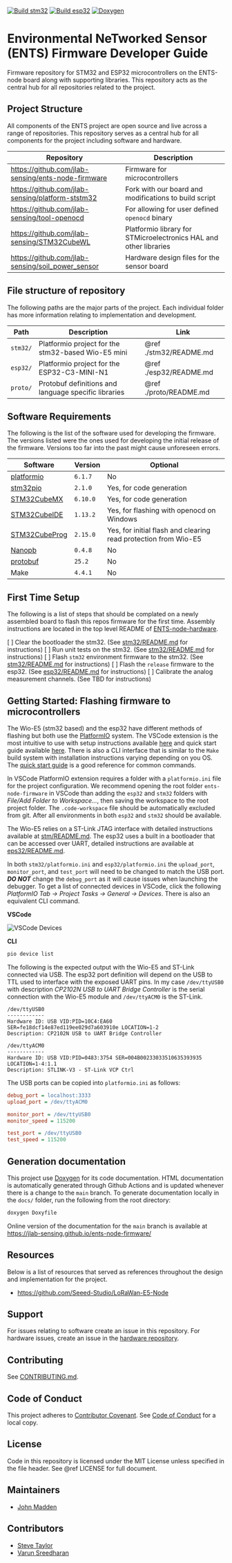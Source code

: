 [![Build stm32](https://github.com/jlab-sensing/ents-node-firmware/actions/workflows/stm32.yaml/badge.svg)](https://github.com/jlab-sensing/ents-node-firmware/actions/workflows/stm32.yaml) [![Build esp32](https://github.com/jlab-sensing/ents-node-firmware/actions/workflows/esp32.yaml/badge.svg)](https://github.com/jlab-sensing/ents-node-firmware/actions/workflows/esp32.yaml) [![Doxygen](https://github.com/jlab-sensing/ents-node-firmware/actions/workflows/docs.yaml/badge.svg)](https://github.com/jlab-sensing/ents-node-firmware/actions/workflows/docs.yaml)

# Environmental NeTworked Sensor (ENTS) Firmware Developer Guide

Firmware repository for STM32 and ESP32 microcontrollers on the ENTS-node board along with supporting libraries. This repository acts as the central hub for all repositories related to the project.

## Project Structure

All components of the ENTS project are open source and live across a range of repositories. This repository serves as a central hub for all components for the project including software and hardware.

| Repository | Description |
| --- | --- |
| https://github.com/jlab-sensing/ents-node-firmware | Firmware for microcontrollers |
| https://github.com/jlab-sensing/platform-ststm32 | Fork with our board and modifications to build script |
| https://github.com/jlab-sensing/tool-openocd | For allowing for user defined `openocd` binary |
| https://github.com/jlab-sensing/STM32CubeWL | Platformio library for STMicroelectronics HAL and other libraries |
| https://github.com/jlab-sensing/soil_power_sensor | Hardware design files for the sensor board |

## File structure of repository

The following paths are the major parts of the project. Each individual folder has more information relating to implementation and development.

| Path | Description | Link |
| --- | --- | --- |
| `stm32/` | Platformio project for the stm32-based Wio-E5 mini | @ref ./stm32/README.md |
| `esp32/` | Platformio project for the ESP32-C3-MINI-N1 | @ref ./esp32/README.md |
| `proto/` | Protobuf definitions and language specific libraries | @ref ./proto/README.md |

## Software Requirements

The following is the list of the software used for developing the firmware. The versions listed were the ones used for developing the initial release of the firmware. Versions too far into the past might cause unforeseen errors.

| Software | Version | Optional |
| --- | --- | --- |
| [platformio](pio) | `6.1.7` | No |
| [stm32pio](https://github.com/ussserrr/stm32pio) | `2.1.0` | Yes, for code generation |
| [STM32CubeMX](https://www.st.com/en/development-tools/stm32cubemx.html) | `6.10.0` | Yes, for code generation |
| [STM32CubeIDE](https://www.st.com/en/development-tools/stm32cubeide.html) | `1.13.2` | Yes, for flashing with openocd on Windows |
| [STM32CubeProg](https://www.st.com/en/development-tools/stm32cubeprog.html) | `2.15.0` | Yes, for initial flash and clearing read protection from Wio-E5 |
| [Nanopb](https://jpa.kapsi.fi/nanopb/) | `0.4.8` | No |
| [protobuf](https://protobuf.dev/) | `25.2` | No |
| Make | `4.4.1` | No |

## First Time Setup

The following is a list of steps that should be complated on a newly assembled board to flash this repos firmware for the first time. Assembly instructions are located in the top level README of [ENTS-node-hardware](https://github.com/jlab-sensing/ENTS-node-hardware).

[ ] Clear the bootloader the stm32. (See [stm32/README.md](stm32/README.md) for instructions)
[ ] Run unit tests on the stm32. (See [stm32/README.md](stm32/README.md) for instructions)
[ ] Flash `stm32` environment firmware to the stm32. (See [stm32/README.md](stm32/README.md) for instructions)
[ ] Flash the `release` firmware to the esp32. (See [esp32/README.md](esp32/README.md) for instructions)
[ ] Calibrate the analog measurement channels. (See TBD for instructions)

## Getting Started: Flashing firmware to microcontrollers

The Wio-E5 (stm32 based) and the esp32 have different methods of flashing but both use the [PlatformIO](pio) system. The VSCode extension is the most intuitive to use with setup instructions available [here](https://platformio.org/install/ide?install=vscode) and quick start guide available [here](https://docs.platformio.org/en/latest/integration/ide/vscode.html#quick-start). There is also a CLI interface that is similar to the `Make` build system with installation instructions varying depending on you OS. The [quick start guide](https://docs.platformio.org/en/latest/core/quickstart.html#process-project) is a good reference for common commands.

In VSCode PlatformIO extension requires a folder with a `platformio.ini` file for the project configuration. We recommend opening the root folder `ents-node-firmware` in VSCode than adding the `esp32` and `stm32` folders with *File/Add Folder to Workspace...*, then saving the workspace to the root project folder. The `.code-workspace` file should be automatically excluded from git. After all environments in both `esp32` and `stm32` should be available.

The Wio-E5 relies on a ST-Link JTAG interface with detailed instructions available at [stm/README.md](stm32/README.md). The esp32 uses a built in a bootloader that can be accessed over UART, detailed instructions are available at [eps32/README.md](esp32/README.md).

In both `stm32/platformio.ini` and `esp32/platformio.ini` the `upload_port`, `monitor_port`, and `test_port` will need to be changed to match the USB port. ***DO NOT*** change the `debug_port` as it will cause issues when launching the debugger. To get a list of connected devices in VSCode, click the following *PlatformIO Tab -> Project Tasks -> General -> Devices*. There is also an equivalent CLI command.

**VSCode**

![VSCode Devices](images/vscode_devices.png)

**CLI**

```bash
pio device list
```

The following is the expected output with the Wio-E5 and ST-Link connected via USB. The esp32 port definition will depend on the USB to TTL used to interface with the exposed UART pins. In my case `/dev/ttyUSB0` with description *CP2102N USB to UART Bridge Controller* is the serial connection with the Wio-E5 module and `/dev/ttyACM0` is the ST-Link.

```
/dev/ttyUSB0
------------
Hardware ID: USB VID:PID=10C4:EA60 SER=fe18dcf14e87ed119ee029d7a603910e LOCATION=1-2
Description: CP2102N USB to UART Bridge Controller

/dev/ttyACM0
------------
Hardware ID: USB VID:PID=0483:3754 SER=004B00233033510635393935 LOCATION=1-4:1.1
Description: STLINK-V3 - ST-Link VCP Ctrl
```

The USB ports can be copied into `platformio.ini` as follows:

```ini
debug_port = localhost:3333
upload_port = /dev/ttyACM0

monitor_port = /dev/ttyUSB0
monitor_speed = 115200

test_port = /dev/ttyUSB0
test_speed = 115200
```

## Generation documentation

This project use [Doxygen](https://www.doxygen.nl/) for its code documentation. HTML documentation is automatically generated through Github Actions and is updated whenever there is a change to the `main` branch. To generate documentation locally in the `docs/` folder, run the following from the root directory:

```bash
doxygen Doxyfile
```

Online version of the documentation for the `main` branch is available at https://jlab-sensing.github.io/ents-node-firmware/

## Resources

Below is a list of resources that served as references throughout the design and implementation for the project.

- https://github.com/Seeed-Studio/LoRaWan-E5-Node

## Support

For issues relating to software create an issue in this repository. For hardware issues, create an issue in the [hardware repository](https://github.com/jlab-sensing/soil_power_sensor).

## Contributing

See [CONTRIBUTING.md](./CONTRIBUTING.md).

## Code of Conduct

This project adheres to
[Contributor Covenant](https://www.contributor-covenant.org).
See [Code of Conduct](./CODE_OF_CONDUCT.md) for a local copy.

## License

Code in this repository is licensed under the MIT License unless specified in the file header. See @ref LICENSE for full document.

## Maintainers

- [John Madden](mailto:jtmadden@ucsc.edu)

## Contributors

- [Steve Taylor](mailto:sgtaylor@ucsc.edu)
- [Varun Sreedharan](mailto:vasreedh@ucsc.edu)

[pio]: https://platformio.org/
